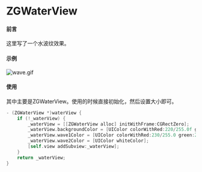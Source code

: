 # ZGWaterView

#### 前言
这里写了一个水波纹效果。

#### 示例
![wave.gif](https://ooo.0o0.ooo/2017/02/06/589849d6e016b.gif)

#### 使用
其中主要是ZGWaterView。使用的时候直接初始化，然后设置大小即可。
```objective-c
- (ZGWaterView *)waterView {
    if (!_waterView) {
        _waterView = [[ZGWaterView alloc] initWithFrame:CGRectZero];
        _waterView.backgroundColor = [UIColor colorWithRed:220/255.0f green:20/255.0f blue:60/255.0f alpha:1];
        _waterView.wave1Color = [UIColor colorWithRed:230/255.0 green:230/255.0 blue:250/255.0 alpha:0.5];
        _waterView.wave2Color = [UIColor whiteColor];
        [self.view addSubview:_waterView];
    }
    return _waterView;
}
```
